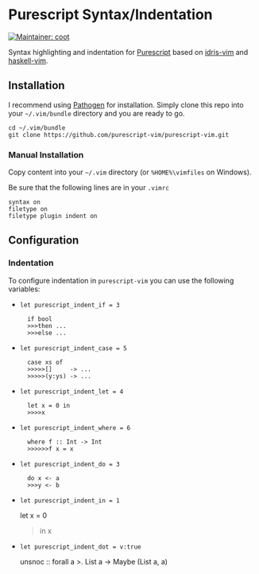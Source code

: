 Purescript Syntax/Indentation
=============================

[![Maintainer: coot](https://img.shields.io/badge/maintainer-coot-lightgrey.svg)](http://github.com/coot)

Syntax highlighting and indentation for [Purescript][] based on [idris-vim][] and [haskell-vim][].

## Installation

I recommend using [Pathogen][] for installation. Simply clone
this repo into your `~/.vim/bundle` directory and you are ready to go.

    cd ~/.vim/bundle
    git clone https://github.com/purescript-vim/purescript-vim.git

### Manual Installation

Copy content into your `~/.vim` directory (or `%HOME%\vimfiles` on Windows).

Be sure that the following lines are in your
`.vimrc`

    syntax on
    filetype on
    filetype plugin indent on

## Configuration

### Indentation

To configure indentation in `purescript-vim` you can use the following variables:

* `let purescript_indent_if = 3`

        if bool
        >>>then ...
        >>>else ...

* `let purescript_indent_case = 5`

        case xs of
        >>>>>[]     -> ...
        >>>>>(y:ys) -> ...

* `let purescript_indent_let = 4`

        let x = 0 in
        >>>>x

* `let purescript_indent_where = 6`

        where f :: Int -> Int
        >>>>>>f x = x

* `let purescript_indent_do = 3`

        do x <- a
        >>>y <- b

* `let purescript_indent_in = 1`

	let x = 0
	>in x

* `let purescript_indent_dot = v:true`

	unsnoc
	  :: forall a
	  >. List a
	  -> Maybe (List a, a)


[Purescript]: http://www.purescript.org
[Pathogen]: https://github.com/tpope/vim-pathogen
[idris-vim]: https://github.com/idris-hackers/idris-vim
[haskell-vim]: https://github.com/raichoo/haskell-vim
